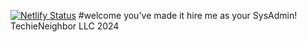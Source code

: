 [![Netlify Status](https://api.netlify.com/api/v1/badges/7175833e-eb1e-46fe-a166-fc9fac27226b/deploy-status)](https://app.netlify.com/sites/techieportfolio/deploys)
#welcome
you've made it
hire me as your SysAdmin!
TechieNeighbor LLC 2024

